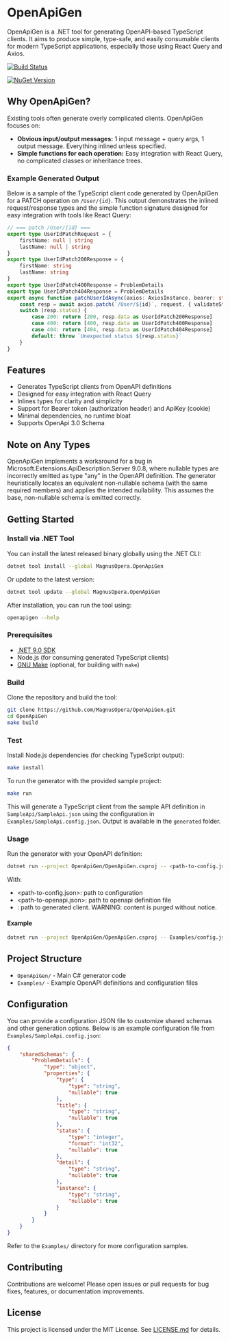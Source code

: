# OpenApiGen

OpenApiGen is a .NET tool for generating OpenAPI-based TypeScript clients. It aims to produce simple, type-safe, and easily consumable clients for modern TypeScript applications, especially those using React Query and Axios.

[![Build Status](https://github.com/MagnusOpera/OpenApiGen/actions/workflows/build.yml/badge.svg)](https://github.com/MagnusOpera/OpenApiGen/actions)

[![NuGet Version](https://img.shields.io/nuget/v/MagnusOpera.OpenApiGen.svg)](https://www.nuget.org/packages/MagnusOpera.OpenApiGen)

## Why OpenApiGen?

Existing tools often generate overly complicated clients. OpenApiGen focuses on:

- **Obvious input/output messages:** 1 input message + query args, 1 output message. Everything inlined unless specified.
- **Simple functions for each operation:** Easy integration with React Query, no complicated classes or inheritance trees.


### Example Generated Output

Below is a sample of the TypeScript client code generated by OpenApiGen for a PATCH operation on `/User/{id}`. This output demonstrates the inlined request/response types and the simple function signature designed for easy integration with tools like React Query:

```typescript
// === patch /User/{id} ===
export type UserIdPatchRequest = {
    firstName: null | string
    lastName: null | string
}
export type UserIdPatch200Response = {
    firstName: string
    lastName: string
}
export type UserIdPatch400Response = ProblemDetails
export type UserIdPatch404Response = ProblemDetails
export async function patchUserIdAsync(axios: AxiosInstance, bearer: string, id: string, request: UserIdPatchRequest): Promise<[200, UserIdPatch200Response] | [400, UserIdPatch400Response] | [404, UserIdPatch404Response]> {
    const resp = await axios.patch(`/User/${id}`, request, { validateStatus: () => true, headers: { Authorization: `Bearer ${bearer}` } })
    switch (resp.status) {
        case 200: return [200, resp.data as UserIdPatch200Response]
        case 400: return [400, resp.data as UserIdPatch400Response]
        case 404: return [404, resp.data as UserIdPatch404Response]
        default: throw `Unexpected status ${resp.status}`
    }
}
```

## Features

- Generates TypeScript clients from OpenAPI definitions
- Designed for easy integration with React Query
- Inlines types for clarity and simplicity
- Support for Bearer token (authorization header) and ApiKey (cookie)
- Minimal dependencies, no runtime bloat
- Supports OpenApi 3.0 Schema

## Note on Any Types

OpenApiGen implements a workaround for a bug in Microsoft.Extensions.ApiDescription.Server 9.0.8, where nullable types are incorrectly emitted as type "any" in the OpenAPI definition. The generator heuristically locates an equivalent non-nullable schema (with the same required members) and applies the intended nullability. This assumes the base, non-nullable schema is emitted correctly.

## Getting Started

### Install via .NET Tool

You can install the latest released binary globally using the .NET CLI:

```bash
dotnet tool install --global MagnusOpera.OpenApiGen
```

Or update to the latest version:

```bash
dotnet tool update --global MagnusOpera.OpenApiGen
```

After installation, you can run the tool using:

```bash
openapigen --help
```

### Prerequisites

- [.NET 9.0 SDK](https://dotnet.microsoft.com/download)
- Node.js (for consuming generated TypeScript clients)
- [GNU Make](https://www.gnu.org/software/make/) (optional, for building with `make`)

### Build

Clone the repository and build the tool:

```bash
git clone https://github.com/MagnusOpera/OpenApiGen.git
cd OpenApiGen
make build
```


### Test
Install Node.js dependencies (for checking TypeScript output):

```bash
make install
```

To run the generator with the provided sample project:

```bash
make run
```

This will generate a TypeScript client from the sample API definition in `SampleApi/SampleApi.json` using the configuration in `Examples/SampleApi.config.json`. Output is available in the `generated` folder.

### Usage

Run the generator with your OpenAPI definition:

```bash
dotnet run --project OpenApiGen/OpenApiGen.csproj -- <path-to-config.json> <path-to-openapi.json> <output-dir>
```

With:
- <path-to-config.json>: path to configuration
- <path-to-openapi.json>: path to openapi definition file
- <output-dir>: path to generated client. WARNING: content is purged without notice.

#### Example

```bash
dotnet run --project OpenApiGen/OpenApiGen.csproj -- Examples/config.json Examples/api.json -o ./generated
```

## Project Structure

- `OpenApiGen/` - Main C# generator code
- `Examples/` - Example OpenAPI definitions and configuration files

## Configuration


You can provide a configuration JSON file to customize shared schemas and other generation options. Below is an example configuration file from `Examples/SampleApi.config.json`:

```json
{
	"sharedSchemas": {
		"ProblemDetails": {
			"type": "object",
			"properties": {
				"type": {
					"type": "string",
					"nullable": true
				},
				"title": {
					"type": "string",
					"nullable": true
				},
				"status": {
					"type": "integer",
					"format": "int32",
					"nullable": true
				},
				"detail": {
					"type": "string",
					"nullable": true
				},
				"instance": {
					"type": "string",
					"nullable": true
				}
			}
		}
	}
}
```

Refer to the `Examples/` directory for more configuration samples.

## Contributing

Contributions are welcome! Please open issues or pull requests for bug fixes, features, or documentation improvements.

## License

This project is licensed under the MIT License. See [LICENSE.md](../LICENSE.md) for details.
